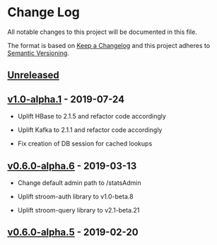 # Change Log
All notable changes to this project will be documented in this file.

The format is based on [Keep a Changelog](http://keepachangelog.com/) 
and this project adheres to [Semantic Versioning](http://semver.org/).

## [Unreleased]


## [v1.0-alpha.1] - 2019-07-24

* Uplift HBase to 2.1.5 and refactor code accordingly

* Uplift Kafka to 2.1.1 and refactor code accordingly

* Fix creation of DB session for cached lookups


## [v0.6.0-alpha.6] - 2019-03-13

* Change default admin path to /statsAdmin

* Uplift stroom-auth library to v1.0-beta.8

* Uplift stroom-query library to v2.1-beta.21


## [v0.6.0-alpha.5] - 2019-02-20

[Unreleased]: https://github.com/gchq/stroom-stats/compare/v1.0-alpha.1...master
[v1.0-alpha.1]: https://github.com/gchq/stroom-stats/compare/v0.6.0-alpha.6...v1.0-alpha.1
[v0.6.0-alpha.6]: https://github.com/gchq/stroom-stats/compare/v0.6.0-alpha.5...v0.6.0-alpha.6
[v0.6.0-alpha.5]: https://github.com/gchq/stroom-stats/compare/v0.6.0-alpha.4...v0.6.0-alpha.5
